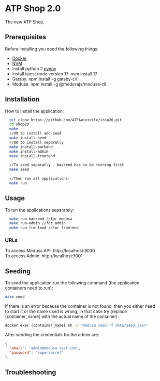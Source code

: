 # ATP Shop 2.0

The new ATP Shop.

## Prerequisites

Before installing you need the following things:
- [Docker](https://www.docker.com/products/docker-desktop/)
- [NVM](https://github.com/nvm-sh/nvm)
- Install python 2 [pyenv](https://github.com/pyenv/pyenv#homebrew-in-macos)
- Install latest node version 17: nvm install 17
- Gatsby: npm install -g gatsby-cli
- Medusa: npm install -g @medusajs/medusa-cli

## Installation

How to install the application:

```bash
  git clone https://github.com/ATPAutoteile/shop20.git
  cd shop20
  make
  //OR to install and seed
  make install-seed
  //OR to install separatly
  make install-backend
  make install-admin
  make install-frontend
  
  //To seed separatly - backend has to be running first
  make seed
  
  //Then run all applications:
  make run
```
## Usage

To run the applications separately:

```bash
  make run-backend //for medusa
  make run-admin //for admin
  make run-frontend //for frontend
```

### URLs

To access Medusa API: http://localhost:9000  
To access Admin: http://localhost:7001

## Seeding
To seed the application run the following command (the application containers need to run):
```bash
make seed
```

If there is an error because the container is not found, then you either need to start it or the name used is wrong, 
in that case try (replace {container_name} with the actual name of the container):

```bash
docker exec {container_name} sh -c "medusa seed -f data/seed.json"
```

After seeding the credentials for the admin are:
```json
{
  "email": "admin@medusa-test.com",
  "password": "supersecret"
}
```

## Troubleshooting

